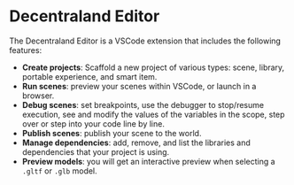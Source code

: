 # Decentraland Editor

The Decentraland Editor is a VSCode extension that includes the following features:

- **Create projects**: Scaffold a new project of various types: scene, library, portable experience, and smart item.
- **Run scenes**: preview your scenes within VSCode, or launch in a browser.
- **Debug scenes**: set breakpoints, use the debugger to stop/resume execution, see and modify the values of the variables in the scope, step over or step into your code line by line.
- **Publish scenes**: publish your scene to the world.
- **Manage dependencies**: add, remove, and list the libraries and dependencies that your project is using.
- **Preview models**: you will get an interactive preview when selecting a `.gltf` or `.glb` model.
